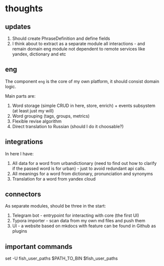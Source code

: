 # thoughts

## updates

1. Should create PhraseDefinition and define fields
2. I think about to extract as a separate module all interactions - and remain domain eng module not dependent to remote
   services like yandex, dictionary and etc

## eng

The component ```eng``` is the core of my own platform, it should consist domain logic.

Main parts are:

1. Word storage (simple CRUD in here, store, enrich) + events subsystem (at least just my will)
2. Word grouping (tags, groups, metrics)
3. Flexible revise algorithm
4. Direct translation to Russian (should I do it choosable?)

## integrations

In here I have:

1. All data for a word from urbandictionary (need to find out how to clarify if the passed word is for urban) - 
   just to avoid redundant api calls.
2. All meanings for a word from dictionary, pronunciation and synonyms
3. Translation for a word from yandex cloud

## connectors

As separate modules, should be three in the start:

1. Telegram bot - entrypoint for interacting with core (the first UI)
2. Typora importer - scan data from my own md files and push them
3. UI - a website based on mkdocs with feature can be found in Github as plugins

## important commands
set -U fish_user_paths $PATH_TO_BIN $fish_user_paths
